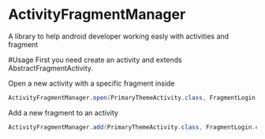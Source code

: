 # ActivityFragmentManager
A library to help android developer working easly with activities and fragment 

#Usage
First you need create an activity and extends AbstractFragmentActivity.

Open a new activity with a specific fragment inside
```java
ActivityFragmentManager.open(PrimaryThemeActivity.class, FragmentLogin.class, bundle, requestCode);
```

Add a new fragment to an activity
```java
ActivityFragmentManager.add(PrimaryThemeActivity.class, FragmentLogin.class);
```

